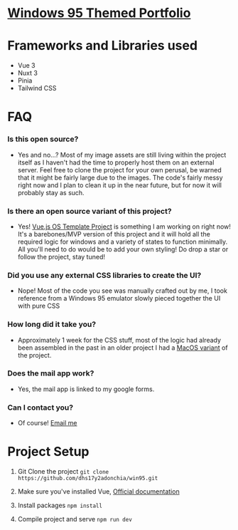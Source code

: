 # [Windows 95 Themed Portfolio](https://donchia.tech)



# Frameworks and Libraries used
- Vue 3
- Nuxt 3
- Pinia
- Tailwind CSS

# FAQ
### Is this open source?
- Yes and no...? Most of my image assets are still living within the project itself as I haven't had the time to properly host them on an external server. Feel free to clone the project for your own perusal, be warned that it might be fairly large due to the images. The code's fairly messy right now and I plan to clean it up in the near future, but for now it will probably stay as such. 

### Is there an open source variant of this project?
- Yes! [Vue.js OS Template Project](https://github.com/dhs17y2adonchia/vuejs-os-template) is something I am working on right now! It's a barebones/MVP version of this project and it will hold all the required logic for windows and a variety of states to function minimally. All you'll need to do would be to add your own styling! Do drop a star or follow the project, stay tuned!

### Did you use any external CSS libraries to create the UI?
- Nope! Most of the code you see was manually crafted out by me, I took reference from a Windows 95 emulator slowly pieced together the UI with pure CSS

### How long did it take you?
- Approximately 1 week for the CSS stuff, most of the logic had already been assembled in the past in an older project I had a [MacOS variant](https://github.com/dhs17y2adonchia/portfolio-macos) of the project. 

### Does the mail app work?
- Yes, the mail app is linked to my google forms. 

### Can I contact you?
- Of course! [Email me](mailto:donchia@ymail.com)

# Project Setup
1. Git Clone the project
```git clone https://github.com/dhs17y2adonchia/win95.git```

2. Make sure you've installed Vue, [Official documentation](https://vuejs.org/v2/guide/installation.html)

3. Install packages
```npm install```

4. Compile project and serve
```npm run dev```
